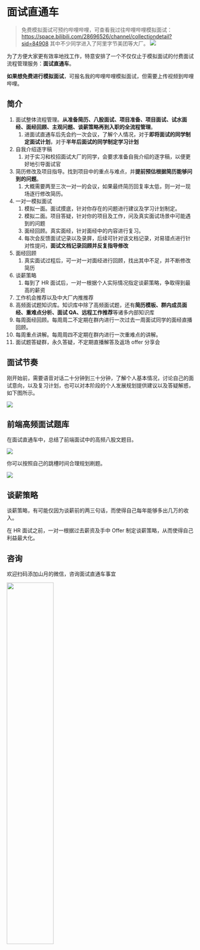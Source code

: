 # 面试直通车

> 免费模拟面试可预约哔哩哔哩，可查看我过往哔哩哔哩模拟面试：https://space.bilibili.com/28696526/channel/collectiondetail?sid=84908 其中不少同学进入了阿里字节美团等大厂。
> ![](https://static.shanyue.tech/images/23-01-29/clipboard-1184.85c7d3.webp)

为了方便大家更有效率地找工作，特意安排了一个不仅仅止于模拟面试的付费面试流程管理服务：**面试直通车**。

**如果想免费进行模拟面试**，可报名我的哔哩哔哩模拟面试，但需要上传视频到哔哩哔哩。

## 简介

1. 面试整体流程管理。**从准备简历、八股面试、项目准备、项目面试、试水面经、面经回顾、主观问题、谈薪策略再到入职的全流程管理**。
    1. 进面试直通车后先会约一次会议，了解个人情况，对于**即将面试的同学制定面试计划**，对于**半年后面试的同学制定学习计划**
1. 自我介绍逐字稿
    1. 对于实习和校招面试大厂的同学，会要求准备自我介绍的逐字稿，以便更好地引导面试官
1. 简历修改及项目指导。找到项目中的重点与难点，并**提前预估根据简历能够问到的问题**。
    1. 大概需要两至三次一对一的会议，如果最终简历回复率太低，则一对一现场逐行修改简历。
1. 一对一模拟面试
    1. 模拟一面。面试摸底，针对你存在的问题进行建议及学习计划制定。
    2. 模拟二面。项目答疑，针对你的项目及工作，问及真实面试场景中可能遇到的问题
    3. 面经回顾。真实面经，针对面经中的内容进行复习。
    3. 每次会反馈面试记录以及录屏，后续可针对该文档记录，对易错点进行针对性提问，**面试文档记录回顾并反复指导修改**
1. 面经回顾
    1. 真实面试过程后，可一对一对面经进行回顾，找出其中不足，并不断修改简历
1. 谈薪策略
    1. 每到了 HR 面试后，一对一根据个人实际情况指定谈薪策略，争取得到最高的薪资
1. 工作机会推荐以及中大厂内推推荐
1. 高频面试题知识库。知识库中除了高频面试题，还有**简历模板、群内成员面经、重难点分析、面试 QA、远程工作推荐**等诸多内部知识库
1. 每周面经回顾。每周周二不定期在群内进行一次过去一周面试同学的面经直播回顾。
1. 每周重点讲解。每周周四不定期在群内进行一次重难点的讲解。
1. 面试题答疑群，永久答疑，不定期直播解答及返场 offer 分享会

## 面试节奏

刚开始前，需要语音对话二十分钟到三十分钟，了解个人基本情况，讨论自己的面试意向，以及复习计划，也可以对本阶段的个人发展规划提供建议以及答疑解惑，如下图所示。

![](https://static.shanyue.tech/images/23-02-10/clipboard-0649.b05374.webp)

## 前端高频面试题库

在面试直通车中，总结了前端面试中的高频八股文题目。

![](https://static.shanyue.tech/images/23-01-29/clipboard-7437.50fc85.webp)

你可以按照自己的跳槽时间合理规划刷题。

![](https://static.shanyue.tech/images/23-01-29/clipboard-4785.edb8a8.webp)

## 谈薪策略

谈薪策略，有可能仅因为谈薪前的两三句话，而使得自己每年能够多出几万的收入。

在 HR 面试之前，一对一根据过去薪资及手中 Offer 制定谈薪策略，从而使得自己利益最大化。

## 咨询

欢迎扫码添加山月的微信，咨询面试直通车事宜

<img src="https://static.shanyue.tech/images/22-08-31/clipboard-8887.f0e108.webp" width="50%"></img>
